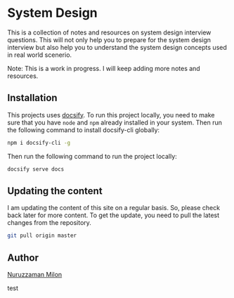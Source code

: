 # System Design

This is a collection of notes and resources on system design interview questions. This will not only help you to prepare for the system design interview but also help you to understand the system design concepts used in real world scenerio.

Note: This is a work in progress. I will keep adding more notes and resources.

## Installation

This projects uses [docsify](https://docsify.js.org/#/). To run this project locally, you need to make sure that you have `node` and `npm` already installed in your system. Then run the following command to install docsify-cli globally:

```bash
npm i docsify-cli -g
```

Then run the following command to run the project locally:

```bash
docsify serve docs
```

## Updating the content

I am updating the content of this site on a regular basis. So, please check back later for more content. To get the update, you need to pull the latest changes from the repository.

```bash
git pull origin master
```

## Author

[Nuruzzaman Milon](https://milon.im)

test